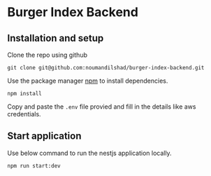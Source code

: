 # Burger Index Backend


## Installation and setup
Clone the repo using github

```
git clone git@github.com:noumandilshad/burger-index-backend.git
```

Use the package manager [npm](https://www.npmjs.com/) to install dependencies.

```
npm install 
```

Copy and paste the `.env` file provied and fill in the details like aws credentials.

## Start application

Use below command to run the nestjs application locally.

```
npm run start:dev
```


